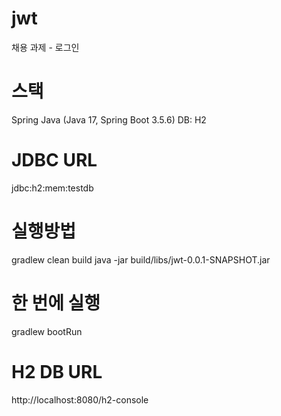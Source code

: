 # jwt
채용 과제 - 로그인

# 스택
Spring Java (Java 17, Spring Boot 3.5.6)
DB: H2

# JDBC URL
jdbc:h2:mem:testdb

# 실행방법
gradlew clean build
java -jar build/libs/jwt-0.0.1-SNAPSHOT.jar

# 한 번에 실행
gradlew bootRun

# H2 DB URL
http://localhost:8080/h2-console